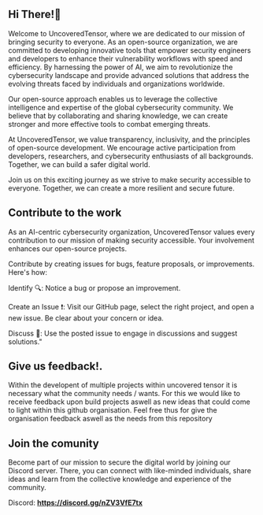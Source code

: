 ## Hi There!👋
Welcome to UncoveredTensor, where we are dedicated to our mission of bringing security to everyone. As an open-source organization, we are committed to developing innovative tools that empower security engineers and developers to enhance their vulnerability workflows with speed and efficiency.
By harnessing the power of AI, we aim to revolutionize the cybersecurity landscape and provide advanced solutions that address the evolving threats faced by individuals and organizations worldwide.

Our open-source approach enables us to leverage the collective intelligence and expertise of the global cybersecurity community. We believe that by collaborating and sharing knowledge, we can create stronger and more effective tools to combat emerging threats.

At UncoveredTensor, we value transparency, inclusivity, and the principles of open-source development. We encourage active participation from developers, researchers, and cybersecurity enthusiasts of all backgrounds. Together, we can build a safer digital world.

Join us on this exciting journey as we strive to make security accessible to everyone. Together, we can create a more resilient and secure future.

## Contribute to the work
As an AI-centric cybersecurity organization, UncoveredTensor values every contribution to our mission of making security accessible. Your involvement enhances our open-source projects.

Contribute by creating issues for bugs, feature proposals, or improvements. Here's how:

Identify 🔍: Notice a bug or propose an improvement.

Create an Issue ❗: Visit our GitHub page, select the right project, and open a new issue. Be clear about your concern or idea.

Discuss 💬: Use the posted issue to engage in discussions and suggest solutions."

## Give us feedback!.

Within the developent of multiple projects within uncovered tensor it is necessary what the community needs / wants. For this we would like to receive feedback upon build projects aswell as new ideas that could come to light within this github organisation. Feel free thus for give the organisation feedback aswell as the needs from this repository

## Join the comunity
Become part of our mission to secure the digital world by joining our Discord server. There, you can connect with like-minded individuals, share ideas and learn from the collective knowledge and experience of the community.

Discord: **https://discord.gg/nZV3VfE7tx**

